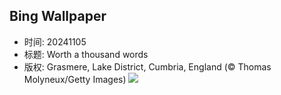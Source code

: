 ## Bing Wallpaper
- 时间: 20241105
- 标题: Worth a thousand words
- 版权: Grasmere, Lake District, Cumbria, England (© Thomas Molyneux/Getty Images)
![](https://cn.bing.com/th?id=OHR.CumbriaAutumn_EN-US4102686749_UHD.jpg&rf=LaDigue_UHD.jpg&pid=hp&w=3840&h=2160&rs=1&c=4)
